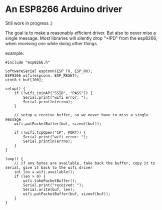 # An ESP8266 Arduino driver

Still work in progress :)

The goal is to make a reasonably efficient driver. But also to never miss a
single message. Most libraries will silently drop "+IPD" from the esp8266,
when receiving one while doing other things.

example:
```
#include "esp8266.h"

SoftwareSerial espconn(ESP_TX, ESP_RX);
ESP8266 wifi(espconn, ESP_RESET);
uint8_t buf[100];

setup() {
    if (!wifi.joinAP("SSID", "PASS")) {
        Serial.print("wifi error: ");
        Serial.println(errno);
    }

    // setup a receive buffer, so we never have to miss a single message
    wifi.putPacketBuffer(buf, sizeof(buf));

    if (!wifi.tcpOpen("IP", PORT)) {
        Serial.print("wifi error: ");
        Serial.println(errno);
    }
}

loop() {
    // if any bytes are available, take back the buffer, copy it to serial, give it back to the wifi driver
    int len = wifi.available();
    if (len > 0) {
        wifi.takePacketBuffer();
        Serial.print("received: ");
        Serial.write(buf, len);
        wifi.putPacketBuffer(buf, sizeof(buf));
    }
}
```

